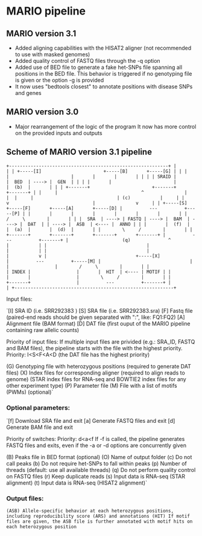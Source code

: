 # MARIO pipeline

## MARIO version 3.1
* Added aligning capabilities with the HISAT2 aligner (not recommended to use with masked genomes)
* Added quality control of FASTQ files through the -q option
* Added use of BED file to generate a fake het-SNPs file spanning all positions
  in the BED file. This behavior is triggered if no genotyping file is given
  or the option -g is provided
* It now uses "bedtools closest" to annotate positions with disease SNPs and genes

## MARIO version 3.0
* Major rearrangement of the logic of the program
  It now has more control on the provided inputs and outputs


## Scheme of MARIO version 3.1 pipeline

`+-----------------------------------------------------------+
|                                                           |
| +-----[I]                       +-----[B]       +-----[G] |
| |       |                       |       |       |       | |
| | SRAID |                       |  BED  | ----> |  GEN  | |
| |       |                       |       |  (b)  |       | |
| +-------+                       +-------+       +-------+ |
|     |                               ^               |     | 
|     |                               | (c)           |     |
|     v                               |               v     |
| +-----[S]       +-----[F]       +-----[A]       +-----[D] |          ---          +-----[P]
| |       |       |       |       |       |       |       | |        /     \        |       |
| |  SRA  | ----> | FASTQ | ----> |  BAM  | ----> |  DAT  | | ----> |  ASB  | <---- |  ANNO |
| |       |  (f)  |       |  (a)  |       |  (d)  |       | |        \     /        |       |
| +-------+       +-------+       +-------+       +-------+ |          ---          +-------+
|                    (q)              ^                     |           |
|                                     |                     |           |
|                                     |                     |           v
|                                 +-----[X]                 |          ---          +-----[M]
|                                 |       |                 |        /     \        |       |
|                                 | INDEX |                 |       |  HIT  | <---- | MOTIF |
|                                 |       |                 |        \     /        |       |
|                                 +-------+                 |          ---          +-------+
|                                                           |
+-----------------------------------------------------------+`


Input files:

`[I] SRA ID (i.e. SRR292383 )
[S] SRA file (i.e. SRR292383.sra)
[F] Fastq file (paired-end reads should be given separated with ":", like: FQ1:FQ2)
[A] Alignment file (BAM format)
[D] DAT file (first ouput of the MARIO pipeline containing raw allelic counts)

Priority of input files:
  If multiple input files are privided (e.g.: SRA_ID, FASTQ and BAM files),
  the pipeline starts with the file with the highest priority.
  Priority:
  I<S<F<A<D (the DAT file has the highest priority)

(G) Genotyping file with heterozygous positions
    (required to generate DAT files)
(X) Index files for corresponding aligner
    (required to align reads to genome)
    (STAR index files for RNA-seq and BOWTIE2 index files for any other
    experiment type)
(P) Parameter file
(M) File with a list of motifs (PWMs)
    (optional)`

### Optional parameters:

`[f] Download SRA file and exit
[a] Generate FASTQ files and exit
[d] Generate BAM file and exit

Priority of switches:
  Priority:
  d<a<f
  If -f is called, the pipeline generates FASTQ files and exits, even if
  the -a or -d options are concurrently given

(B) Peaks file in BED format (optional)
(O) Name of output folder
(c) Do not call peaks
(b) Do not require het-SNPs to fall within peaks
(p) Number of threads (default: use all available threads)
(q) Do not perform quality control on FASTQ files
(r) Keep duplicate reads
(s) Input data is RNA-seq (STAR alignment)
(t) Input data is RNA-seq (HISAT2 alignment)`


### Output files:

`(ASB) Allele-specific behavior at each heterozygous positions, including
      reproducibility score (ARS) and annotations
(HIT) If motif files are given, the ASB file is further annotated with motif
      hits on each heterozygous position`
